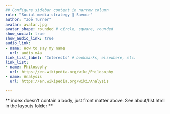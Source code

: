 ```yaml
---
## Configure sidebar content in narrow column
role: "Social media strategy @ Savoir"
author: "Zoë Turner"
avatar: avatar.jpg
avatar_shape: rounded # circle, square, rounded
show_social: true
show_audio_link: true
audio_link: 
- name: How to say my name
  url: audio.m4a
link_list_label: "Interests" # bookmarks, elsewhere, etc.
link_list:
- name: Philosophy
  url: https://en.wikipedia.org/wiki/Philosophy
- name: Analysis
  url: https://en.wikipedia.org/wiki/Analysis

---
```


** index doesn't contain a body, just front matter above.
See about/list.html in the layouts folder **
